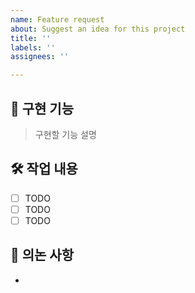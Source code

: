 ```yaml
---
name: Feature request
about: Suggest an idea for this project
title: ''
labels: ''
assignees: ''

---
```


## 📌 구현 기능
> 구현할 기능 설명

## 🛠 작업 내용
- [ ] TODO
- [ ] TODO
- [ ] TODO

## 📢 의논 사항
-
